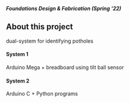 ***Foundations Design & Fabrication (Spring '22)***

## About this project

dual-system for identifying potholes

#### System 1

Arduino Mega + breadboard using tilt ball sensor

#### System 2

Arduino C + Python programs
